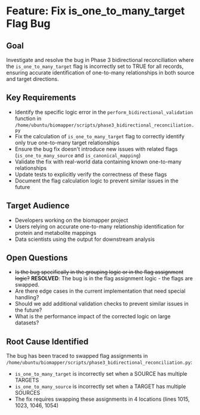 # Feature: Fix is_one_to_many_target Flag Bug

## Goal

Investigate and resolve the bug in Phase 3 bidirectional reconciliation where the `is_one_to_many_target` flag is incorrectly set to TRUE for all records, ensuring accurate identification of one-to-many relationships in both source and target directions.

## Key Requirements

- Identify the specific logic error in the `perform_bidirectional_validation` function in `/home/ubuntu/biomapper/scripts/phase3_bidirectional_reconciliation.py`
- Fix the calculation of `is_one_to_many_target` flag to correctly identify only true one-to-many target relationships
- Ensure the bug fix doesn't introduce new issues with related flags (`is_one_to_many_source` and `is_canonical_mapping`)
- Validate the fix with real-world data containing known one-to-many relationships
- Update tests to explicitly verify the correctness of these flags
- Document the flag calculation logic to prevent similar issues in the future

## Target Audience

- Developers working on the biomapper project
- Users relying on accurate one-to-many relationship identification for protein and metabolite mappings
- Data scientists using the output for downstream analysis

## Open Questions

- ~~Is the bug specifically in the grouping logic or in the flag assignment logic?~~ **RESOLVED**: The bug is in the flag assignment logic - the flags are swapped.
- Are there edge cases in the current implementation that need special handling?
- Should we add additional validation checks to prevent similar issues in the future?
- What is the performance impact of the corrected logic on large datasets?

## Root Cause Identified

The bug has been traced to swapped flag assignments in `/home/ubuntu/biomapper/scripts/phase3_bidirectional_reconciliation.py`:
- `is_one_to_many_target` is incorrectly set when a SOURCE has multiple TARGETS
- `is_one_to_many_source` is incorrectly set when a TARGET has multiple SOURCES
- The fix requires swapping these assignments in 4 locations (lines 1015, 1023, 1046, 1054)